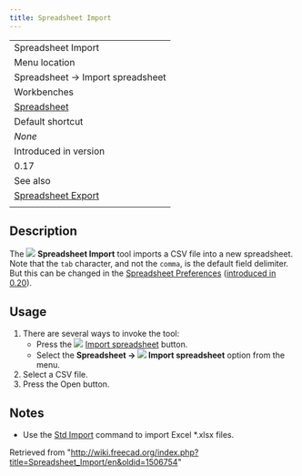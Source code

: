 ```yaml
---
title: Spreadsheet Import
---
```


|                                                                |
| -------------------------------------------------------------- |
| Spreadsheet Import                                             |
| Menu location                                                  |
| Spreadsheet → Import spreadsheet                               |
| Workbenches                                                    |
| [Spreadsheet](/Spreadsheet_Workbench "Spreadsheet Workbench")  |
| Default shortcut                                               |
| _None_                                                         |
| Introduced in version                                          |
| 0.17                                                           |
| See also                                                       |
| [Spreadsheet Export](/Spreadsheet_Export "Spreadsheet Export") |
|                                                                |

## Description

The ![](/images/Spreadsheet_Import.svg) **Spreadsheet Import** tool imports a CSV file into a new spreadsheet. Note that the `tab` character, and not the `comma`, is the default field delimiter. But this can be changed in the [Spreadsheet Preferences](/Spreadsheet_Preferences "Spreadsheet Preferences") ([introduced in 0.20](/Release_notes_0.20 "Release notes 0.20")).

## Usage

1. There are several ways to invoke the tool:
   - Press the ![](/images/Spreadsheet_Import.svg) [Import spreadsheet](/Spreadsheet_Import "Spreadsheet Import") button.
   - Select the **Spreadsheet → ![](/images/Spreadsheet_Import.svg) Import spreadsheet** option from the menu.
2. Select a CSV file.
3. Press the Open button.

## Notes

- Use the [Std Import](/Std_Import "Std Import") command to import Excel \*.xlsx files.

Retrieved from "<http://wiki.freecad.org/index.php?title=Spreadsheet_Import/en&oldid=1506754>"
